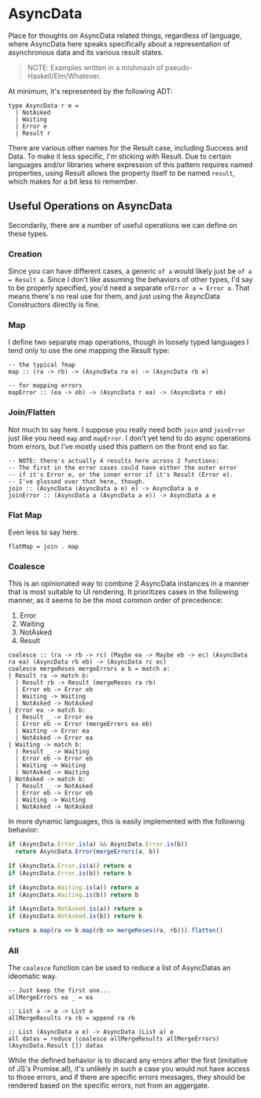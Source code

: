 AsyncData
=========

Place for thoughts on AsyncData related things, regardless of language, where AsyncData here speaks specifically about a representation of asynchronous data and its various result states.

> NOTE: Examples written in a mishmash of pseudo-Haskell/Elm/Whatever.

At minimum, it's represented by the following ADT:

```
type AsyncData r e =
  | NotAsked
  | Waiting
  | Error e
  | Result r
```

There are various other names for the Result case, including Success and Data.  To make it less specific, I'm sticking with Result.  Due to certain languages and/or libraries where expression of this pattern requires named properties, using Result allows the property itself to be named `result`, which makes for a bit less to remember.



## Useful Operations on AsyncData

Secondarily, there are a number of useful operations we can define on these types.


### Creation

Since you can have different cases, a generic `of a` would likely just be `of a = Result a`.  Since I don't like assuming the behaviors of other types, I'd say to be properly specified, you'd need a separate `ofError a = Error a`.  That means there's no real use for them, and just using the AsyncData Constructors directly is fine.


### Map

I define two separate map operations, though in loosely typed languages I tend only to use the one mapping the Result type:

```
-- the typical fmap
map :: (ra -> rb) -> (AsyncData ra e) -> (AsyncData rb e)

-- for mapping errors
mapError :: (ea -> eb) -> (AsyncData r ea) -> (AsyncData r eb)
```


### Join/Flatten

Not much to say here.  I suppose you really need both `join` and `joinError` just like you need `map` and `mapError`.  I don't yet tend to do async operations from errors, but I've mostly used this pattern on the front end so far.

```
-- NOTE: there's actually 4 results here across 2 functions:
-- The first in the error cases could have either the outer error
-- if it's Error e, or the inner error if it's Result (Error e).
-- I've glossed over that here, though.
join :: (AsyncData (AsyncData a e) e) -> AsyncData a e
joinError :: (AsyncData a (AsyncData a e)) -> AsyncData a e
```


### Flat Map

Even less to say here.

```
flatMap = join . map
```


### Coalesce

This is an opinionated way to combine 2 AsyncData instances in a manner that is most suitable to UI rendering.  It prioritizes cases in the following manner, as it seems to be the most common order of precedence:

1. Error
2. Waiting
3. NotAsked
4. Result

```
coalesce :: (ra -> rb -> rc) (Maybe ea -> Maybe eb -> ec) (AsyncData ra ea) (AsyncData rb eb) -> (AsyncData rc ec)
coalesce mergeReses mergeErrors a b = match a:
| Result ra -> match b:
  | Result rb -> Result (mergeReses ra rb)
  | Error eb -> Error eb
  | Waiting -> Waiting
  | NotAsked -> NotAsked
| Error ea -> match b:
  | Result _ -> Error ea
  | Error eb -> Error (mergeErrors ea eb)
  | Waiting -> Error ea
  | NotAsked -> Error ea
| Waiting -> match b:
  | Result _ -> Waiting
  | Error eb -> Error eb
  | Waiting -> Waiting
  | NotAsked -> Waiting
| NotAsked -> match b:
  | Result _ -> NotAsked
  | Error eb -> Error eb
  | Waiting -> Waiting
  | NotAsked -> NotAsked
```

In more dynamic languages, this is easily implemented with the following behavior:

```js
if (AsyncData.Error.is(a) && AsyncData.Error.is(b))
  return AsyncData.Error(mergeErrors(a, b))

if (AsyncData.Error.is(a)) return a
if (AsyncData.Error.is(b)) return b

if (AsyncData.Waiting.is(a)) return a
if (AsyncData.Waiting.is(b)) return b

if (AsyncData.NotAsked.is(a)) return a
if (AsyncData.NotAsked.is(b)) return b

return a.map(ra => b.map(rb => mergeReses(ra, rb))).flatten()
```


### All

The `coalesce` function can be used to reduce a list of AsyncDatas an ideomatic way.

```
-- Just keep the first one...
allMergeErrors ea _ = ea

:: List a -> a -> List a
allMergeResults ra rb = append ra rb

:: List (AsyncData a e) -> AsyncData (List a) e
all datas = reduce (coalesce allMergeResults allMergeErrors) (AsyncData.Result []) datas
```

While the defined behavior is to discard any errors after the first (imitative of JS's Promise.all), it's unlikely in such a case you would not have access to those errors, and if there are specific errors messages, they should be rendered based on the specific errors, not from an aggergate.
